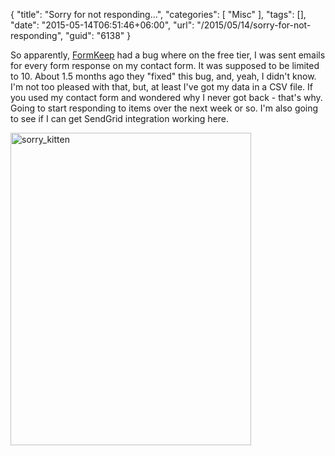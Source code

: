 {
	"title": "Sorry for not responding...",
	"categories": [
		"Misc"
	],
	"tags": [],
	"date": "2015-05-14T06:51:46+06:00",
	"url": "/2015/05/14/sorry-for-not-responding",
	"guid": "6138"
}

So apparently, <a href="http://formkeep.com">FormKeep</a> had a bug where on the free tier, I was sent emails for every form response on my contact form. It was supposed to be limited to 10. About 1.5 months ago they "fixed" this bug, and, yeah, I didn't know. I'm not too pleased with that, but, at least I've got my data in a CSV file. If you used my contact form and wondered why I never got back - that's why. Going to start responding to items over the next week or so. I'm also going to see if I can get SendGrid integration working here.

<a href="http://www.raymondcamden.com/wp-content/uploads/2015/05/sorry_kitten.jpg"><img src="http://static.raymondcamden.com/images/wp-content/uploads/2015/05/sorry_kitten.jpg" alt="sorry_kitten" width="385" height="500" class="aligncenter size-full wp-image-6139" /></a>